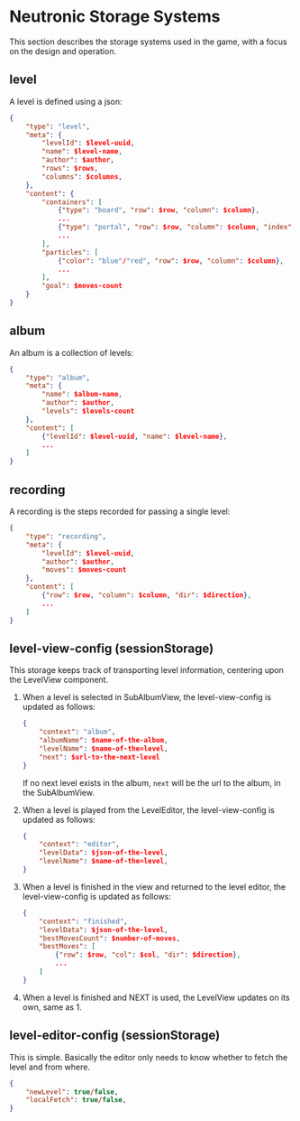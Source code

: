 # Neutronic Storage Systems

This section describes the storage systems used in the game, with a focus on the design and operation.

## level

A level is defined using a json:
```json
{
    "type": "level",
    "meta": {
        "levelId": $level-uuid,
        "name": $level-name,
        "author": $author,
        "rows": $rows,
        "columns": $columns,
    },
    "content": {
        "containers": [
            {"type": "board", "row": $row, "column": $column},
            ...
            {"type": "portal", "row": $row, "column": $column, "index": $index},
            ...
        ],
        "particles": [
            {"color": "blue"/"red", "row": $row, "column": $column},
            ...
        ],
        "goal": $moves-count
    }
}
```

## album

An album is a collection of levels:
```json
{
    "type": "album",
    "meta": {
        "name": $album-name,
        "author": $author,
        "levels": $levels-count
    },
    "content": [
        {"levelId": $level-uuid, "name": $level-name},
        ...
    ]
}
```

## recording

A recording is the steps recorded for passing a single level:
```json
{
    "type": "recording",
    "meta": {
        "levelId": $level-uuid,
        "author": $author,
        "moves": $moves-count
    },
    "content": [
        {"row": $row, "column": $column, "dir": $direction},
        ...
    ]
}
```

## level-view-config (sessionStorage)

This storage keeps track of transporting level information, centering upon the LevelView component.

1. When a level is selected in SubAlbumView, the level-view-config is updated as follows:
    
    ```json
    {
        "context": "album",
        "albumName": $name-of-the-album,
        "levelName": $name-of-the=level,
        "next": $url-to-the-next-level
    }
    ```

    If no next level exists in the album, `next` will be the url to the album, in the SubAlbumView.

2. When a level is played from the LevelEditor, the level-view-config is updated as follows:

    ```json
    {
        "context": "editor",
        "levelData": $json-of-the-level,
        "levelName": $name-of-the=level,
    }
    ```

3. When a level is finished in the view and returned to the level editor, the level-view-config is updated as follows:

    ```json
    {
        "context": "finished",
        "levelData": $json-of-the-level,
        "bestMovesCount": $number-of-moves,
        "bestMoves": [
            {"row": $row, "col": $col, "dir": $direction},
            ...
        ]
    }
    ```

4. When a level is finished and NEXT is used, the LevelView updates on its own, same as 1.

## level-editor-config (sessionStorage)

This is simple. Basically the editor only needs to know whether to fetch the level and from where.

```json
{
    "newLevel": true/false,
    "localFetch": true/false,
}
```